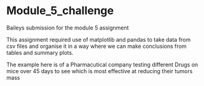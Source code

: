 # Module_5_challenge
Baileys submission for the module 5 assignment

This assignment required use of matplotlib and pandas to take data from csv
files and organise it in a way where we can make conclusions from tables and summary plots.

The example here is of a Pharmacutical company testing different Drugs on mice over
45 days to see which is most effective at reducing their tumors mass